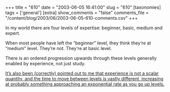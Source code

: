 +++
title = "610"
date = "2003-06-05 16:41:00"
slug = "610"
[taxonomies]
tags = ['general']
[extra]
show_comments = "false"
comments_file = "/content/blog/2003/06/2003-06-05-610-comments.csv"
+++

In my world there are four levels of expertise: beginner, basic, medium and expert.

When most people have left the “beginner” level, they think they‘re at “medium” level. They‘re not. They‘re at basic level.

There is an ordered progression upwards through these levels generally enabled by experience, not just study.

<ins>It’s also been (correctly) pointed out to me that experience is not a scalar quantity, and the time to move between levels is vastly different, increasing at probably something approaching an exponential rate as you go up levels.</ins>